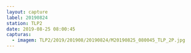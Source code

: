 ```yaml
---
layout: capture
label: 20190824
station: TLP2
date: 2019-08-25 08:00:45
capturas:
  - imagem: TLP2/2019/201908/20190824/M20190825_080045_TLP_2P.jpg
---
```

